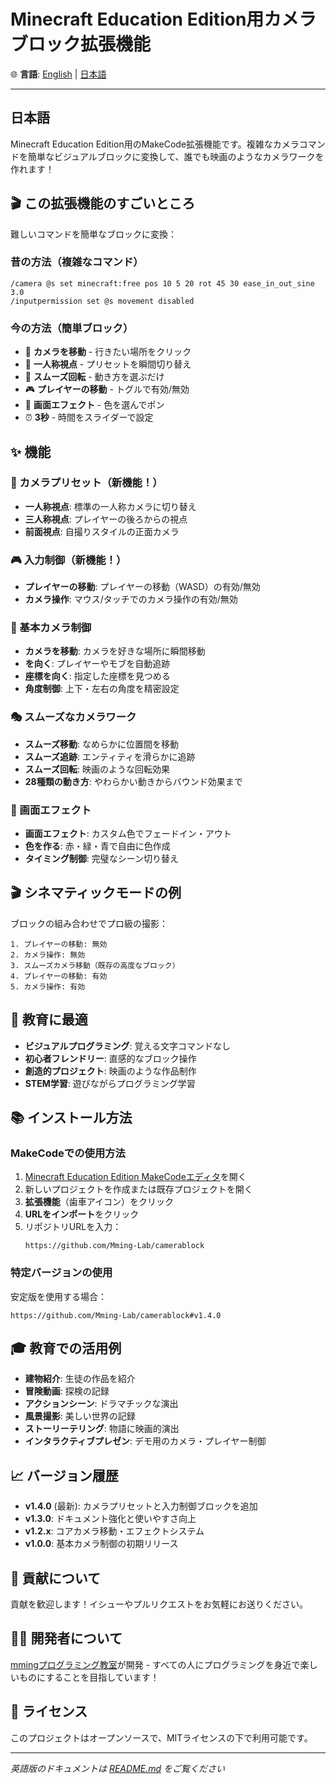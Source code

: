 # Minecraft Education Edition用カメラブロック拡張機能

🌐 **言語**: [English](README.md) | [日本語](#日本語)

---

## 日本語

Minecraft Education Edition用のMakeCode拡張機能です。複雑なカメラコマンドを簡単なビジュアルブロックに変換して、誰でも映画のようなカメラワークを作れます！

## 🎬 この拡張機能のすごいところ

難しいコマンドを簡単なブロックに変換：

### 昔の方法（複雑なコマンド）
```
/camera @s set minecraft:free pos 10 5 20 rot 45 30 ease_in_out_sine 3.0
/inputpermission set @s movement disabled
```

### 今の方法（簡単ブロック）
- 📍 **カメラを移動** - 行きたい場所をクリック
- 🎯 **一人称視点** - プリセットを瞬間切り替え
- 🔄 **スムーズ回転** - 動き方を選ぶだけ
- 🎮 **プレイヤーの移動** - トグルで有効/無効
- 🌈 **画面エフェクト** - 色を選んでポン
- ⏰ **3秒** - 時間をスライダーで設定

## ✨ 機能

### 🎯 カメラプリセット（新機能！）
- **一人称視点**: 標準の一人称カメラに切り替え
- **三人称視点**: プレイヤーの後ろからの視点
- **前面視点**: 自撮りスタイルの正面カメラ

### 🎮 入力制御（新機能！）
- **プレイヤーの移動**: プレイヤーの移動（WASD）の有効/無効
- **カメラ操作**: マウス/タッチでのカメラ操作の有効/無効

### 📍 基本カメラ制御
- **カメラを移動**: カメラを好きな場所に瞬間移動
- **を向く**: プレイヤーやモブを自動追跡
- **座標を向く**: 指定した座標を見つめる
- **角度制御**: 上下・左右の角度を精密設定

### 🎭 スムーズなカメラワーク
- **スムーズ移動**: なめらかに位置間を移動
- **スムーズ追跡**: エンティティを滑らかに追跡
- **スムーズ回転**: 映画のような回転効果
- **28種類の動き方**: やわらかい動きからバウンド効果まで

### 🎨 画面エフェクト
- **画面エフェクト**: カスタム色でフェードイン・アウト
- **色を作る**: 赤・緑・青で自由に色作成
- **タイミング制御**: 完璧なシーン切り替え

## 🎬 シネマティックモードの例

ブロックの組み合わせでプロ級の撮影：

```blocks
1. プレイヤーの移動: 無効
2. カメラ操作: 無効
3. スムーズカメラ移動（既存の高度なブロック）
4. プレイヤーの移動: 有効
5. カメラ操作: 有効
```

## 🚀 教育に最適

- **ビジュアルプログラミング**: 覚える文字コマンドなし
- **初心者フレンドリー**: 直感的なブロック操作
- **創造的プロジェクト**: 映画のような作品制作
- **STEM学習**: 遊びながらプログラミング学習

## 📚 インストール方法

### MakeCodeでの使用方法

1. [Minecraft Education Edition MakeCodeエディタ](https://minecraft.makecode.com/)を開く
2. 新しいプロジェクトを作成または既存プロジェクトを開く
3. **拡張機能**（歯車アイコン）をクリック
4. **URLをインポート**をクリック
5. リポジトリURLを入力：
   ```
   https://github.com/Mming-Lab/camerablock
   ```

### 特定バージョンの使用

安定版を使用する場合：
```
https://github.com/Mming-Lab/camerablock#v1.4.0
```

## 🎓 教育での活用例

- **建物紹介**: 生徒の作品を紹介
- **冒険動画**: 探検の記録
- **アクションシーン**: ドラマチックな演出
- **風景撮影**: 美しい世界の記録
- **ストーリーテリング**: 物語に映画的演出
- **インタラクティブプレゼン**: デモ用のカメラ・プレイヤー制御

## 📈 バージョン履歴

- **v1.4.0** (最新): カメラプリセットと入力制御ブロックを追加
- **v1.3.0**: ドキュメント強化と使いやすさ向上
- **v1.2.x**: コアカメラ移動・エフェクトシステム
- **v1.0.0**: 基本カメラ制御の初期リリース

## 🤝 貢献について

貢献を歓迎します！イシューやプルリクエストをお気軽にお送りください。

## 👨‍💻 開発者について

[mmingプログラミング教室](https://mming-lab.github.io/)が開発 - すべての人にプログラミングを身近で楽しいものにすることを目指しています！

## 📄 ライセンス

このプロジェクトはオープンソースで、MITライセンスの下で利用可能です。

---

*英語版のドキュメントは [README.md](README.md) をご覧ください*